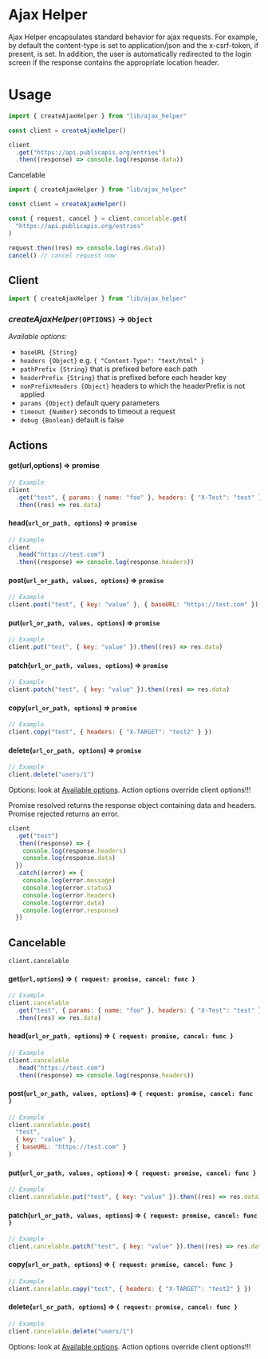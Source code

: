 # Ajax Helper

Ajax Helper encapsulates standard behavior for ajax requests. For example, by default the content-type is set to application/json and the x-csrf-token, if present, is set. In addition, the user is automatically redirected to the login screen if the response contains the appropriate location header.

# Usage

```js
import { createAjaxHelper } from "lib/ajax_helper"

const client = createAjaxHelper()

client
  .get("https://api.publicapis.org/entries")
  .then((response) => console.log(response.data))
```

Cancelable

```js
import { createAjaxHelper } from "lib/ajax_helper"

const client = createAjaxHelper()

const { request, cancel } = client.cancelable.get(
  "https://api.publicapis.org/entries"
)

request.then((res) => console.log(res.data))
cancel() // cancel request now
```

## Client

```js
import { createAjaxHelper } from "lib/ajax_helper"
```

### _createAjaxHelper_`(OPTIONS)` -> `Object`

<a name="options"></a>_Available options:_

- `baseURL {String}`
- `headers {Object}` e.g. `{ "Content-Type": "text/html" }`
- `pathPrefix {String}` that is prefixed before each path
- `headerPrefix {String}` that is prefixed before each header key
- `nonPrefixHeaders {Object}` headers to which the headerPrefix is not applied
- `params {Object}` default query parameters
- `timeout {Number}` seconds to timeout a request
- `debug {Boolean}` default is false

## Actions

#### get(url,options) ⇒ promise

```js
// Example
client
  .get("test", { params: { name: "foo" }, headers: { "X-Test": "test" } })
  .then((res) => res.data)
```

#### head(`url_or_path, options`) ⇒ `promise`

```js
// Example
client
  .head("https://test.com")
  .then((response) => console.log(response.headers))
```

#### post(`url_or_path, values, options`) ⇒ `promise`

```js
// Example
client.post("test", { key: "value" }, { baseURL: "https://test.com" })
```

#### put(`url_or_path, values, options`) ⇒ `promise`

```js
// Example
client.put("test", { key: "value" }).then((res) => res.data)
```

#### patch(`url_or_path, values, options`) ⇒ `promise`

```js
// Example
client.patch("test", { key: "value" }).then((res) => res.data)
```

#### copy(`url_or_path, options`) ⇒ `promise`

```js
// Example
client.copy("test", { headers: { "X-TARGET": "test2" } })
```

#### delete(`url_or_path, options`) ⇒ `promise`

```js
// Example
client.delete("users/1")
```

Options: look at [Available options](#options). Action options override client options!!!

Promise resolved returns the response object containing data and headers. Promise rejected returns an error.

```js
client
  .get("test")
  .then((response) => {
    console.log(response.headers)
    console.log(response.data)
  })
  .catch((error) => {
    console.log(error.message)
    console.log(error.status)
    console.log(error.headers)
    console.log(error.data)
    console.log(error.response)
  })
```

## Cancelable

`client.cancelable`

#### get(`url,options`) ⇒ `{ request: promise, cancel: func }`

```js
// Example
client.cancelable
  .get("test", { params: { name: "foo" }, headers: { "X-Test": "test" } })
  .then((res) => res.data)
```

#### head(`url_or_path, options`) ⇒ `{ request: promise, cancel: func }`

```js
// Example
client.cancelable
  .head("https://test.com")
  .then((response) => console.log(response.headers))
```

#### post(`url_or_path, values, options`) ⇒ `{ request: promise, cancel: func }`

```js
// Example
client.cancelable.post(
  "test",
  { key: "value" },
  { baseURL: "https://test.com" }
)
```

#### put(`url_or_path, values, options`) ⇒ `{ request: promise, cancel: func }`

```js
// Example
client.cancelable.put("test", { key: "value" }).then((res) => res.data)
```

#### patch(`url_or_path, values, options`) ⇒ `{ request: promise, cancel: func }`

```js
// Example
client.cancelable.patch("test", { key: "value" }).then((res) => res.data)
```

#### copy(`url_or_path, options`) ⇒ `{ request: promise, cancel: func }`

```js
// Example
client.cancelable.copy("test", { headers: { "X-TARGET": "test2" } })
```

#### delete(`url_or_path, options`) ⇒ `{ request: promise, cancel: func }`

```js
// Example
client.cancelable.delete("users/1")
```

Options: look at [Available options](#options). Action options override client options!!!
